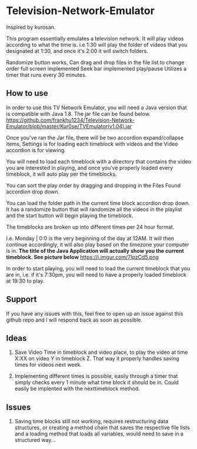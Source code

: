 # Television-Network-Emulator
Inspired by kurosan. 

This program essentially emulates a television network. It will play videos according to what the time is. i.e 1:30 will play the folder of videos that you designated at 1:30, and once it's 2:00 it will switch folders.

Randomize button works,
Can drag and drop files in the file list to change order
full screen implemented
Seek bar implemented
play/pause
Utilizes a timer that runs every 30 minutes.

## How to use

In order to use this TV Network Emulator, you will need a Java version that is compatible with Java 1.8. 
The jar file can be found below.
https://github.com/frankhu1234/Television-Network-Emulator/blob/master/Kur0se/TVEmulator(v1.04).jar

Once you've ran the Jar file, there will be two accordion expand/collapse items, Settings is for loading each timeblock with videos and the Video accordion is for viewing. 

You will need to load each timeblock with a directory that contains the video you are interested in playing, and once you've properly loaded every timeblock, it will auto play per the timeblocks. 

You can sort the play order by dragging and dropping in the Files Found accordion drop down. 

You can load the folder path in the current time block accordion drop down. It has a randomize button that will randomize all the videos in the playlist and the start button will begin playing the timeblock.

The timeblocks are broken up into different times per 24 hour format. 

I.e. Monday | 0:0 is the very beginning of the day at 12AM. 
It will then continue accordingly, it will also play based on the timezone your computer is in. 
**The title of the Java Application will actually show you the current timeblock. See picture below**
https://i.imgur.com/7IpzCd5.png

In order to start playing, you will need to load the current timeblock that you are in, i.e. if it's 7:30pm, you will need to have a properly loaded timeblock at 19:30 to play. 



## Support

If you have any issues with this, feel free to open up an issue against this github repo and I will respond back as soon as possible.


## Ideas 


1. Save Video Time in timeblock and video place, to play the video at time X:XX on video Y in timeblock Z. That way it properly handles saving times for videos next week. 

2. Implementing different times is possible, easily through a timer that simply checks every 1 minute what time block it should be in. Could easily be implented with the nexttimeblock method. 



## Issues 

1. Saving time blocks still not working, requires restructuring data structures, or creating a method chain that saves the respective file lists and a loading method that loads all variables, would need to save in a structured way... 
